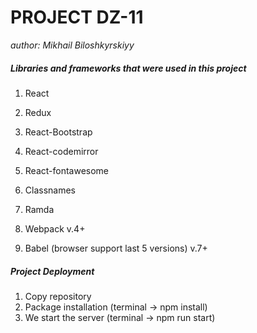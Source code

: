 # PROJECT DZ-11
*author: Mikhail Biloshkyrskiyy*

##### Libraries and frameworks that were used in this project
1. React
2. Redux
3. React-Bootstrap
4. React-codemirror
5. React-fontawesome
6. Classnames
7. Ramda

8. Webpack v.4+
9. Babel (browser support last 5 versions) v.7+

##### Project Deployment
1. Copy repository
2. Package installation (terminal -> npm install)
3. We start the server (terminal -> npm run start)